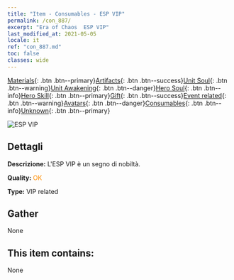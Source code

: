 ```yaml
---
title: "Item - Consumables - ESP VIP"
permalink: /con_887/
excerpt: "Era of Chaos  ESP VIP"
last_modified_at: 2021-05-05
locale: it
ref: "con_887.md"
toc: false
classes: wide
---
```

 [Materials](/ItemsIT/){: .btn .btn--primary}[Artifacts](/ItemsIT/Artifacts/){: .btn .btn--success}[Unit Soul](/ItemsIT/UnitSoul/){: .btn .btn--warning}[Unit Awakening](/ItemsIT/UnitAwakening/){: .btn .btn--danger}[Hero Soul](/ItemsIT/HeroSoul/){: .btn .btn--info}[Hero Skill](/ItemsIT/HeroSkill/){: .btn .btn--primary}[Gift](/ItemsIT/Gift/){: .btn .btn--success}[Event related](/ItemsIT/Events/){: .btn .btn--warning}[Avatars](/ItemsIT/Avatars/){: .btn .btn--danger}[Consumables](/ItemsIT/Consumables/){: .btn .btn--info}[Unknown](/ItemsIT/Unknown/){: .btn .btn--primary}

 ![ESP VIP](/images/t/i_39980.png)

## Dettagli
 **Descrizione:** L'ESP VIP è un segno di nobiltà.

 **Quality:** <span style="color: #FF8C00">OK</span>

 **Type:** VIP related

## Gather

  None

## This item contains:

  None

